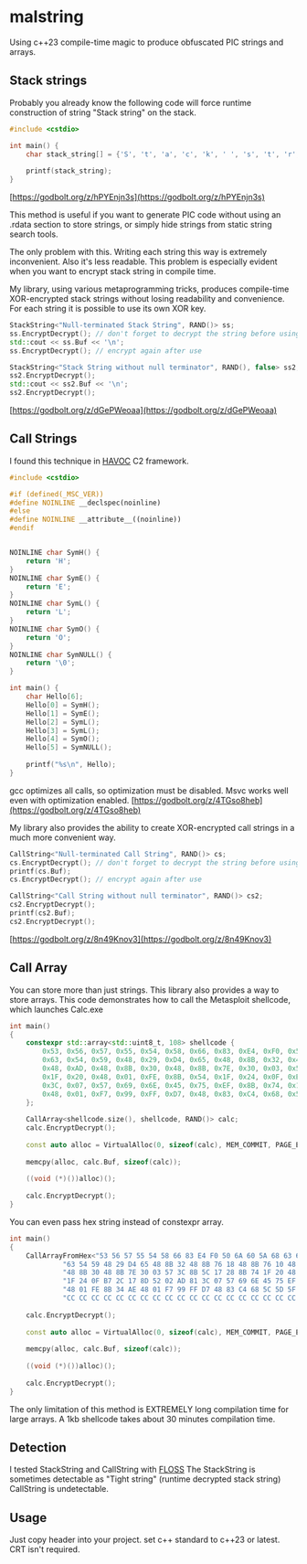 # malstring
Using c++23 compile-time magic to produce obfuscated PIC strings and arrays.

## Stack strings
Probably you already know the following code will force runtime construction of string "Stack string" on the stack.
```c++
#include <cstdio>

int main() {
	char stack_string[] = {'S', 't', 'a', 'c', 'k', ' ', 's', 't', 'r', 'i', 'n', 'g', '\0'};
	
	printf(stack_string);
}
```

[https://godbolt.org/z/hPYEnjn3s](https://godbolt.org/z/hPYEnjn3s)

This method is useful if you want to generate PIC code without using an .rdata section to store strings, or simply hide strings from static string search tools.

The only problem with this. Writing each string this way is extremely inconvenient. Also it's less readable.
This problem is especially evident when you want to encrypt stack string in compile time.

My library, using various metaprogramming tricks, produces compile-time XOR-encrypted stack strings without losing readability and convenience.
For each string it is possible to use its own XOR key.

```c++
StackString<"Null-terminated Stack String", RAND()> ss;
ss.EncryptDecrypt(); // don't forget to decrypt the string before using it
std::cout << ss.Buf << '\n';
ss.EncryptDecrypt(); // encrypt again after use

StackString<"Stack String without null terminator", RAND(), false> ss2;
ss2.EncryptDecrypt();
std::cout << ss2.Buf << '\n';
ss2.EncryptDecrypt();
```

[https://godbolt.org/z/dGePWeoaa](https://godbolt.org/z/dGePWeoaa)


## Call Strings

I found this technique in [HAVOC](https://github.com/HavocFramework/Havoc) C2 framework.

```c++
#include <cstdio>

#if (defined(_MSC_VER))
#define NOINLINE __declspec(noinline)
#else
#define NOINLINE __attribute__((noinline))
#endif


NOINLINE char SymH() {
	return 'H';
}
NOINLINE char SymE() {
	return 'E';
}
NOINLINE char SymL() {
	return 'L';
}
NOINLINE char SymO() {
	return 'O';
}
NOINLINE char SymNULL() {
	return '\0';
}

int main() {
	char Hello[6];
	Hello[0] = SymH();
	Hello[1] = SymE();
	Hello[2] = SymL();
	Hello[3] = SymL();
	Hello[4] = SymO();
	Hello[5] = SymNULL();
    
	printf("%s\n", Hello);
}
```
gcc optimizes all calls, so optimization must be disabled. Msvc works well even with optimization enabled.
[https://godbolt.org/z/4TGso8heb](https://godbolt.org/z/4TGso8heb)


My library also provides the ability to create XOR-encrypted call strings in a much more convenient way.

```c++
CallString<"Null-terminated Call String", RAND()> cs;
cs.EncryptDecrypt(); // don't forget to decrypt the string before using it
printf(cs.Buf);
cs.EncryptDecrypt(); // encrypt again after use

CallString<"Call String without null terminator", RAND()> cs2;
cs2.EncryptDecrypt();
printf(cs2.Buf);
cs2.EncryptDecrypt();

```
[https://godbolt.org/z/8n49Knov3](https://godbolt.org/z/8n49Knov3)

## Call Array

You can store more than just strings. This library also provides a way to store arrays.
This code demonstrates how to call the Metasploit shellcode, which launches Calc.exe

```c++
int main()
{
	constexpr std::array<std::uint8_t, 108> shellcode {
		0x53, 0x56, 0x57, 0x55, 0x54, 0x58, 0x66, 0x83, 0xE4, 0xF0, 0x50, 0x6A, 0x60, 0x5A, 0x68, 0x63, 0x61, 0x6C,
		0x63, 0x54, 0x59, 0x48, 0x29, 0xD4, 0x65, 0x48, 0x8B, 0x32, 0x48, 0x8B, 0x76, 0x18, 0x48, 0x8B, 0x76, 0x10,
		0x48, 0xAD, 0x48, 0x8B, 0x30, 0x48, 0x8B, 0x7E, 0x30, 0x03, 0x57, 0x3C, 0x8B, 0x5C, 0x17, 0x28, 0x8B, 0x74,
		0x1F, 0x20, 0x48, 0x01, 0xFE, 0x8B, 0x54, 0x1F, 0x24, 0x0F, 0xB7, 0x2C, 0x17, 0x8D, 0x52, 0x02, 0xAD, 0x81,
		0x3C, 0x07, 0x57, 0x69, 0x6E, 0x45, 0x75, 0xEF, 0x8B, 0x74, 0x1F, 0x1C, 0x48, 0x01, 0xFE, 0x8B, 0x34, 0xAE,
		0x48, 0x01, 0xF7, 0x99, 0xFF, 0xD7, 0x48, 0x83, 0xC4, 0x68, 0x5C, 0x5D, 0x5F, 0x5E, 0x5B, 0x0C, 0xCC, 0xCC,
	};
	
	CallArray<shellcode.size(), shellcode, RAND()> calc;
	calc.EncryptDecrypt();
	
	const auto alloc = VirtualAlloc(0, sizeof(calc), MEM_COMMIT, PAGE_EXECUTE_READWRITE);
	
	memcpy(alloc, calc.Buf, sizeof(calc));
	
	((void (*)())alloc)();
	
	calc.EncryptDecrypt();
}

```

You can even pass hex string instead of constexpr array.

``` c++
int main()
{
	CallArrayFromHex<"53 56 57 55 54 58 66 83 E4 F0 50 6A 60 5A 68 63 61 6C "
			 "63 54 59 48 29 D4 65 48 8B 32 48 8B 76 18 48 8B 76 10 48 AD "
			 "48 8B 30 48 8B 7E 30 03 57 3C 8B 5C 17 28 8B 74 1F 20 48 01 FE 8B 54 "
			 "1F 24 0F B7 2C 17 8D 52 02 AD 81 3C 07 57 69 6E 45 75 EF 8B 74 1F 1C "
			 "48 01 FE 8B 34 AE 48 01 F7 99 FF D7 48 83 C4 68 5C 5D 5F 5E 5B 0C "
			 "CC CC CC CC CC CC CC CC CC CC CC CC CC CC CC CC CC CC CC CC CC CC CC CC", RAND()> calc;
	
	calc.EncryptDecrypt();
	
	const auto alloc = VirtualAlloc(0, sizeof(calc), MEM_COMMIT, PAGE_EXECUTE_READWRITE);
	
	memcpy(alloc, calc.Buf, sizeof(calc));
	
	((void (*)())alloc)();
	
	calc.EncryptDecrypt();
}

```
The only limitation of this method is EXTREMELY long compilation time for large arrays. A 1kb shellcode takes about 30 minutes compilation time.

## Detection
I tested StackString and CallString with [FLOSS](https://github.com/mandiant/flare-floss)
The StackString is sometimes detectable as "Tight string" (runtime decrypted stack string)
CallString is undetectable.

## Usage
Just copy header into your project. set c++ standard to c++23 or latest.
CRT isn't required.
